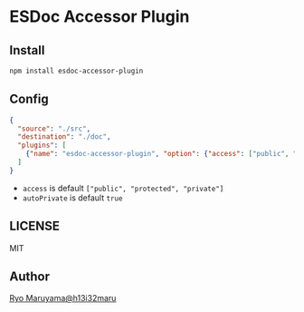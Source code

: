 # ESDoc Accessor Plugin
## Install
```bash
npm install esdoc-accessor-plugin
```

## Config
```json
{
  "source": "./src",
  "destination": "./doc",
  "plugins": [
    {"name": "esdoc-accessor-plugin", "option": {"access": ["public", "protected", "private"], "autoPrivate": true}}
  ]
}
```

- `access` is default `["public", "protected", "private"]`
- `autoPrivate` is default `true`

## LICENSE
MIT

## Author
[Ryo Maruyama@h13i32maru](https://github.com/h13i32maru)
